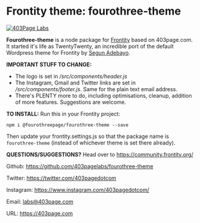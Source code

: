 # Frontity theme: fourothree-theme
[![403Page Labs](https://403.ie/wp-content/uploads/2020/08/logo-b894ae9c0b08a6ab45e04e0f63d12959-1.svg)](https://403page.com)

**Fourothree-theme** is a node package for [Frontity](https://community.frontity.org/) based on 403page.com. It started it's life as TwentyTwenty, an incredible port of the default Wordpress theme for Frontity by [Segun Adebayo](https://twitter.com/thesegunadebayo).

**IMPORTANT STUFF TO CHANGE:**
  - The logo is set in */src/components/header.js*
  - The Instagram, Gmail and Twitter links are set in */src/components/footer.js*. Same for the plain text email address.
  - There's PLENTY more to do, including optimisations, cleanup, addition of more features. Suggestions are welcome.

**TO INSTALL:**
Run this in your Frontity project:
```
npm i @fourothreepage/fourothree-theme --save
```
Then update your frontity.settings.js so that the package name is `fourothree-theme` (instead of whichever theme is set there already).

**QUESTIONS/SUGGESTIONS?**
Head over to https://community.frontity.org/

Github: https://github.com/403pagelabs/fourothree-theme

Twitter: https://twitter.com/403pagedotcom

Instagram: https://www.instagram.com/403pagedotcom/

Email: labs@403page.com

URL: https://403page.com
